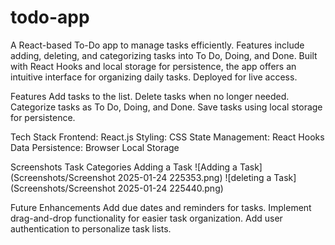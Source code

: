# todo-app
A React-based To-Do app to manage tasks efficiently. Features include adding, deleting, and categorizing tasks into To Do, Doing, and Done. Built with React Hooks and local storage for persistence, the app offers an intuitive interface for organizing daily tasks. Deployed for live access.

Features
Add tasks to the list.
Delete tasks when no longer needed.
Categorize tasks as To Do, Doing, and Done.
Save tasks using local storage for persistence.

Tech Stack
Frontend: React.js
Styling: CSS
State Management: React Hooks
Data Persistence: Browser Local Storage


Screenshots
Task Categories
Adding a Task
![Adding a Task](Screenshots/Screenshot 2025-01-24 225353.png)
![deleting a Task](Screenshots/Screenshot 2025-01-24 225440.png)

Future Enhancements
Add due dates and reminders for tasks.
Implement drag-and-drop functionality for easier task organization.
Add user authentication to personalize task lists.
